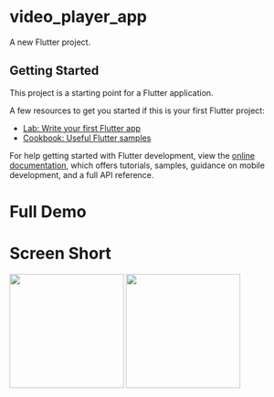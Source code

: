 # video_player_app

A new Flutter project.

## Getting Started

This project is a starting point for a Flutter application.

A few resources to get you started if this is your first Flutter project:

- [Lab: Write your first Flutter app](https://docs.flutter.dev/get-started/codelab)
- [Cookbook: Useful Flutter samples](https://docs.flutter.dev/cookbook)

For help getting started with Flutter development, view the
[online documentation](https://docs.flutter.dev/), which offers tutorials,
samples, guidance on mobile development, and a full API reference.


# Full Demo


# Screen Short
<img src = "" width = "200px">
<img src = "https://user-images.githubusercontent.com/114761517/235132944-395f7e8b-2007-430d-97b1-8920a939993b.png" width = "200px">
